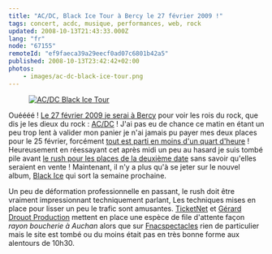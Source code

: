 ```yaml
---
title: "AC/DC, Black Ice Tour à Bercy le 27 février 2009 !"
tags: concert, acdc, musique, performances, web, rock
updated: 2008-10-13T21:43:33.000Z
lang: "fr"
node: "67155"
remoteId: "ef9faeca39a29eecf0ad07c6801b42a5"
published: 2008-10-13T23:42:42+02:00
photos:
    - images/ac-dc-black-ice-tour.png
---
```

<figure class="object-center"><a href="/images/ac-dc-black-ice-tour.png"><img loading="lazy" src="/images/ac-dc-black-ice-tour.png" alt="AC/DC Black Ice Tour">
</a></figure>


Ouéééé ! [Le 27 février 2009 je serai à Bercy](http://www.lastfm.fr/event/780370) pour voir les rois du rock, que dis je les dieux du rock : [AC/DC](http://www.acdc.com) ! J'ai pas eu de chance ce matin en étant un peu trop lent à valider mon panier je n'ai jamais pu payer mes deux places pour le 25 février, forcément [tout est parti en moins d'un quart d'heure](http://www.concertlive.fr/actualite/3363/acdc-les-places-vendues-en-moins-de-15-minutes-) ! Heureusement en réessayant cet après midi un peu au hasard je suis tombé pile avant [le rush pour les places de la deuxième date](http://www.concertlive.fr/actualite/3365/acdc-deuxieme-concert-le-27-fevrier-deja-en-vente) sans savoir qu'elles seraient en vente ! Maintenant, il n'y a plus qu'à se jeter sur le nouvel album, [Black Ice](http://en.wikipedia.org/wiki/Black_Ice_(album)) qui sort la semaine prochaine.


Un peu de déformation professionnelle en passant, le rush doit être vraiment impressionnant techniquement parlant, Les techniques mises en place pour lisser un peu le trafic sont amusantes. [TicketNet](http://www.ticketnet.fr/) et [Gérard Drouot Production](http://www.gdp.fr) mettent en place une espèce de file d'attente façon *rayon boucherie à Auchan* alors que sur [Fnacspectacles](http://www.fnacspectacles.com) rien de particulier mais le site est tombé ou du moins était pas en très bonne forme aux alentours de 10h30.

